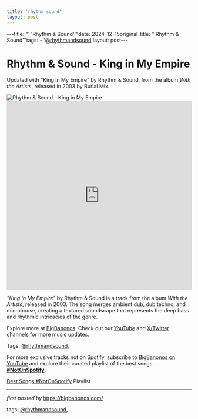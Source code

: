 ```yaml
---
title: "rhythm sound"
layout: post
---
```

---title: "' 'Rhythm & Sound''"date: 2024-12-15original_title: "'Rhythm & Sound'"tags:  - '[@rhythmandsound](/tags/rhythmandsound/)'layout: post---<!-- Title of the Post --><h1 >Rhythm & Sound - King in My Empire</h1> <!-- Introductory Text --><p >Updated with "King in My Empire" by Rhythm & Sound, from the album *With the Artists*, released in 2003 by Burial Mix.</p> <!-- Featured Image --><div > <img src="https://geo-media.beatport.com/image_size/590x405/40c9d426-8d7d-4b9f-97d7-d62474fa04e6.jpg" alt="Rhythm & Sound - King in My Empire" /></div> <!-- YouTube Video Embed --><div > <iframe width="100%" height="514" src="https://www.youtube.com/embed/Damfih85wW8" title="Rhythm & Sound - King In My Empire + King Version" frameborder="0" allow="accelerometer; autoplay; clipboard-write; encrypted-media; gyroscope; picture-in-picture; web-share" referrerpolicy="strict-origin-when-cross-origin" allowfullscreen></iframe></div> <!-- Song Information --><div > <p><em>"King in My Empire"</em> by Rhythm & Sound is a track from the album *With the Artists*, released in 2003. The song merges ambient dub, dub techno, and microhouse, creating a textured soundscape that represents the deep bass and rhythmic intricacies of the genre.</p></div> <!-- Footer Links --><div > <p>Explore more at <a href="https://bigbanonos.com/" target="_blank">BigBanonos</a>. Check out our <a href="https://www.youtube.com/[@BigBanonos](/tags/BigBanonos/)" target="_blank">YouTube</a> and <a href="https://x.com/bigbanonos" target="_blank">X/Twitter</a> channels for more music updates.</p></div> <!-- Tags --><p >Tags: [@rhythmandsound](/tags/rhythmandsound/),</p><!--Subscribe and Playlist Links--><div>    <p>For more exclusive tracks not on Spotify, subscribe to <a href="https://www.youtube.com/[@BigBanonos](/tags/BigBanonos/)" target="_blank">BigBanonos on YouTube</a> and explore their curated playlist of the best songs <strong>[#NotOnSpotify](/tags/NotOnSpotify/)</strong>.</p>    <p><a href="https://www.youtube.com/playlist?list=PLtuNtuTatqI0kFahUCbtbfenC_ET5O_tr" target="_blank">Best Songs [#NotOnSpotify](/tags/NotOnSpotify/) Playlist<br /></a></p></div><hr /><p><em>first posted by</em> <a href="https://bigbanonos.com/" rel="noopener" target="_new">https://bigbanonos.com/</a></p><p>tags: [@rhythmandsound](/tags/rhythmandsound/),</p>